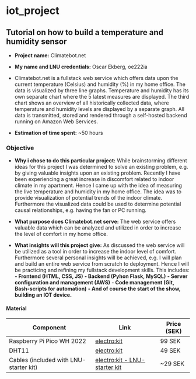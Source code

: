 # iot_project

## Tutorial on how to build a temperature and humidity sensor

  - **Project name:** Climatebot.net
    
  - **My name and LNU credentials:** Oscar Ekberg, oe222ia
    
  - Climatebot.net is a fullstack web service which offers data upon the current temperature (Celsius) and humidity (%) in my home office. The data is visualized by three line graphs. Temperature and humidity has        its own separate chart where the 5 latest measures are displayed. The third chart shows an overview of all historically collected data, where temperature and humidity levels are displayed by a separate graph.        All data is transmitted, stored and rendered through a self-hosted backend running on Amazon Web Services.
  
  - **Estimation of time spent:** ~50 hours

### Objective

  - **Why i chose to do this particular project:** While brainstorming different ideas for this project I was determined to solve an existing problem, e.g. by giving valuable insights upon an existing problem.             Recently I have been experiencing a great increase in discomfort related to indoor climate in my apartment. Hence I came up with the idea of measuring the live temperature and humidity in my home office. The         idea was to provide visualization of potential trends of the indoor climate. Furthermore the visualized data could be used to determine potential causal relationships, e.g. having the fan or PC running.
 
  - **What purpose does Climatebot.net serve:** The web service offers valuable data which can be analyzed and utilized in order to increase the level of comfort in my home office.
  
  - **What insights will this project give:** As discussed the web service will be utilized as a tool in order to increase the indoor level of comfort. Furthermore several personal insights will be achieved, e.g. I       will plan and build an entire web service from scratch to deployment. Hence I will be practicing and refining my fullstack development skills. This includes:
**- Frontend (HTML, CSS, JS)**
**- Backend (Pyhon Flask, MySQL)**
**- Server configuration and management (AWS)**
**- Code management (Git, Bash-scripts for automation)**
**- And of course the start of the show, building an IOT device.**

#### Material
  | Component                                | Link           | Price (SEK) |
  |------------------------------------------|----------------|-------------|
  | Raspberry Pi Pico WH 2022                | [electro:kit](https://www.electrokit.com/raspberry-pi-pico-wh)                    | 99 SEK |
  | DHT11                                    | [electro:kit](https://www.electrokit.com/digital-temperatur-och-fuktsensor-dht11) | 49 SEK |
  | Cables (included with LNU-starter kit)   | [electro:kit - LNU-starter kit](https://www.electrokit.com/lnu-starter)           | ~29 SEK |

  
